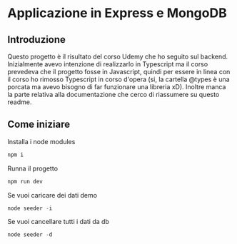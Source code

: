 # Applicazione in Express e MongoDB 
## Introduzione
Questo progetto è il risultato del corso Udemy che ho seguito sul backend. Inizialmente avevo intenzione di realizzarlo in Typescript ma il corso prevedeva che il progetto fosse in Javascript, quindi per essere in linea con il corso ho rimosso Typescript in corso d'opera (si, la cartella @types è una porcata ma avevo bisogno di far funzionare una libreria xD).
Inoltre manca la parte relativa alla documentazione che cerco di riassumere su questo readme.

## Come iniziare

Installa i node modules
```js
npm i
```
Runna il progetto
```js
npm run dev
```
Se vuoi caricare dei dati demo
 ```js
node seeder -i
```
Se vuoi cancellare tutti i dati da db
 ```js
node seeder -d
```


